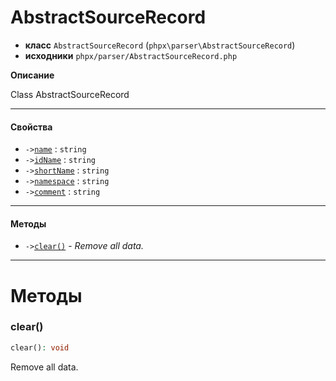 # AbstractSourceRecord

- **класс** `AbstractSourceRecord` (`phpx\parser\AbstractSourceRecord`)
- **исходники** `phpx/parser/AbstractSourceRecord.php`

**Описание**

Class AbstractSourceRecord

---

#### Свойства

- `->`[`name`](#prop-name) : `string`
- `->`[`idName`](#prop-idname) : `string`
- `->`[`shortName`](#prop-shortname) : `string`
- `->`[`namespace`](#prop-namespace) : `string`
- `->`[`comment`](#prop-comment) : `string`

---

#### Методы

- `->`[`clear()`](#method-clear) - _Remove all data._

---
# Методы

<a name="method-clear"></a>

### clear()
```php
clear(): void
```
Remove all data.